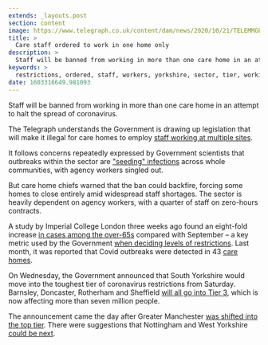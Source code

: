 ```yaml
--- 
extends: _layouts.post 
section: content 
image: https://www.telegraph.co.uk/content/dam/news/2020/10/21/TELEMMGLPICT000233319097_trans_NvBQzQNjv4BqpbobtYkvaXEuIGLAmXrTgK3RScZtABU4XOE61iHmTgU.jpeg?impolicy=logo-overlay 
title: > 
  Care staff ordered to work in one home only 
description: > 
  Staff will be banned from working in more than one care home in an attempt to halt the spread of coronavirus.The Telegraph understands the Government is drawing up legislation that will make it illegal for care homes to employ staff working at multiple sites.But care home chiefs warned that the ban could backfire, forcing some homes to close entirely amid widespread staff shortages.The sector is heavily dependent on agency workers, with a quarter of staff on zero-hours contracts.Last month, it was reported that Covid outbreaks were detected in 43 care homes. 
keywords: > 
  restrictions, ordered, staff, workers, yorkshire, sector, tier, working, work, outbreaks, homes, care 
date: 1603316649.981093 
--- 
```

<div><p>Staff will be banned from working in more than one care home in an attempt to halt the spread of coronavirus.</p>
<p>The Telegraph understands the Government is drawing up legislation that will make it illegal for care homes to employ <a href="https://www.telegraph.co.uk/news/2020/05/08/care-home-staff-may-banned-working-multiple-locations-amid-fears/">staff working at multiple sites</a>.</p>
<p>It follows concerns repeatedly expressed by Government scientists that outbreaks within the sector are <a href="https://www.telegraph.co.uk/news/2020/09/16/coronavirus-clusters-breaking-suburban-london-care-homes/">"seeding" infections</a> across whole communities, with agency workers singled out.&#160;</p>
<p>But care home chiefs warned that the ban could backfire, forcing some homes to close entirely amid widespread staff shortages. The sector is heavily dependent on agency workers, with a quarter of staff on zero-hours contracts.&#160;</p>
<p>A study by Imperial College London three weeks ago found an eight-fold increase <a href="https://www.telegraph.co.uk/global-health/science-and-disease/analysis-latest-infection-data-suggest-us-quietly-following/">in cases among the over-65s</a> compared with September &#8211; a key metric used by the Government <a href="https://www.telegraph.co.uk/politics/2020/10/14/three-tier-lockdown-what-new-system-covid-rules-explained/">when deciding levels of restrictions</a>. Last month, it was reported that Covid&#160;outbreaks were detected in 43 <a href="https://www.telegraph.co.uk/news/2020/09/12/coronavirus-spreading-care-homes-government-warns/">care homes</a>.</p>
<p>On Wednesday, the Government announced that South Yorkshire would move into the toughest tier of coronavirus restrictions from Saturday. Barnsley, Doncaster, Rotherham and Sheffield <a href="https://www.telegraph.co.uk/news/0/west-south-yorkshire-tier-2-leeds-sheffield-local-lockdown-rules/">will all go into Tier 3</a>, which is now affecting more than seven million people.</p>
<p>The announcement came the day after Greater Manchester <a href="https://www.telegraph.co.uk/news/2020/10/21/manchester-lockdown-rules-tier-2-3-andy-burnham-latest/">was shifted into the top tier</a>. There were suggestions that Nottingham and West Yorkshire <a href="https://www.telegraph.co.uk/politics/2020/10/20/northern-cities-told-could-next-manchester-put-tier-3/">could be next</a>.</p>
</div>